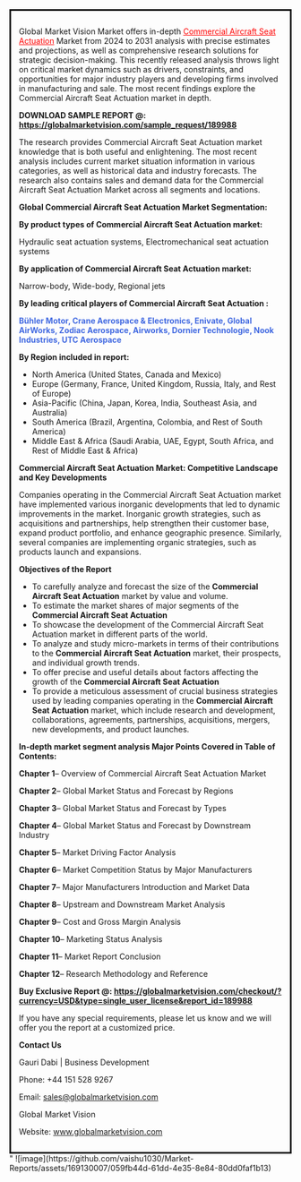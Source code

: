 <div style='border: 3px solid black; padding: 1em;'>

Global Market Vision Market offers in-depth <a style='color: #ff0000;' href='https://globalmarketvision.com/reports/global-commercial-aircraft-seat-actuation-market/189988'>Commercial Aircraft Seat Actuation</a> Market from 2024 to 2031 analysis with precise estimates and projections, as well as comprehensive research solutions for strategic decision-making. This recently released analysis throws light on critical market dynamics such as drivers, constraints, and opportunities for major industry players and developing firms involved in manufacturing and sale. The most recent findings explore the Commercial Aircraft Seat Actuation market in depth.

<strong>DOWNLOAD SAMPLE REPORT @:</strong><strong> <a style='color: #ff0000;' href='https://globalmarketvision.com/sample_request/189988?utm_source=linkedinPulse&utm_medium=Vaishnvi&utm_campaign=Vaishnvi'><strong>https://globalmarketvision.com/sample_request/189988</strong></a></strong>

The research provides Commercial Aircraft Seat Actuation market knowledge that is both useful and enlightening. The most recent analysis includes current market situation information in various categories, as well as historical data and industry forecasts. The research also contains sales and demand data for the Commercial Aircraft Seat Actuation Market across all segments and locations.

<strong>Global Commercial Aircraft Seat Actuation Market Segmentation:</strong>

<strong>By product types of Commercial Aircraft Seat Actuation market:</strong>

Hydraulic seat actuation systems, Electromechanical seat actuation systems

<strong>By application of Commercial Aircraft Seat Actuation market:</strong>

Narrow-body, Wide-body, Regional jets

<strong>By leading critical players of Commercial Aircraft Seat Actuation :</strong>

<strong style='color: #4169e1;'>Bühler Motor, Crane Aerospace & Electronics, Enivate, Global AirWorks, Zodiac Aerospace, Airworks, Dornier Technologie, Nook Industries, UTC Aerospace</strong>

<strong>By Region included in report:</strong>
<ul>
  <li>North America (United States, Canada and Mexico)</li>
  <li>Europe (Germany, France, United Kingdom, Russia, Italy, and Rest of Europe)</li>
  <li>Asia-Pacific (China, Japan, Korea, India, Southeast Asia, and Australia)</li>
  <li>South America (Brazil, Argentina, Colombia, and Rest of South America)</li>
  <li>Middle East &amp; Africa (Saudi Arabia, UAE, Egypt, South Africa, and Rest of Middle East &amp; Africa)</li>
</ul>
<strong>Commercial Aircraft Seat Actuation Market: Competitive Landscape and Key Developments</strong>

Companies operating in the Commercial Aircraft Seat Actuation market have implemented various inorganic developments that led to dynamic improvements in the market. Inorganic growth strategies, such as acquisitions and partnerships, help strengthen their customer base, expand product portfolio, and enhance geographic presence. Similarly, several companies are implementing organic strategies, such as products launch and expansions.

<strong>Objectives of the Report</strong>
<ul>
  <li>To carefully analyze and forecast the size of the <strong>Commercial Aircraft Seat Actuation</strong> market by value and volume.</li>
  <li>To estimate the market shares of major segments of the <strong>Commercial Aircraft Seat Actuation</strong></li>
  <li>To showcase the development of the Commercial Aircraft Seat Actuation market in different parts of the world.</li>
  <li>To analyze and study micro-markets in terms of their contributions to the <strong>Commercial Aircraft Seat Actuation</strong> market, their prospects, and individual growth trends.</li>
  <li>To offer precise and useful details about factors affecting the growth of the <strong>Commercial Aircraft Seat Actuation</strong></li>
  <li>To provide a meticulous assessment of crucial business strategies used by leading companies operating in the <strong>Commercial Aircraft Seat Actuation</strong> market, which include research and development, collaborations, agreements, partnerships, acquisitions, mergers, new developments, and product launches.</li>
</ul>
<strong>In-depth market segment analysis Major Points Covered in Table of Contents:</strong>

<strong>Chapter 1</strong>– Overview of Commercial Aircraft Seat Actuation Market

<strong>Chapter 2</strong>– Global Market Status and Forecast by Regions

<strong>Chapter 3</strong>– Global Market Status and Forecast by Types

<strong>Chapter 4</strong>– Global Market Status and Forecast by Downstream Industry

<strong>Chapter 5</strong>– Market Driving Factor Analysis

<strong>Chapter 6</strong>– Market Competition Status by Major Manufacturers

<strong>Chapter 7</strong>– Major Manufacturers Introduction and Market Data

<strong>Chapter 8</strong>– Upstream and Downstream Market Analysis

<strong>Chapter 9</strong>– Cost and Gross Margin Analysis

<strong>Chapter 10</strong>– Marketing Status Analysis

<strong>Chapter 11</strong>– Market Report Conclusion

<strong>Chapter 12</strong>– Research Methodology and Reference

<strong>Buy Exclusive Report @: <strong><a style='color: #ff0000;' href='https://globalmarketvision.com/checkout/?currency=USD&type=single_user_license&report_id=189988?utm_source=linkedinPulse&utm_medium=Vaishnvi&utm_campaign=Vaishnvi'>https://globalmarketvision.com/checkout/?currency=USD&type=single_user_license&report_id=189988</a></strong>
</strong>

If you have any special requirements, please let us know and we will offer you the report at a customized price.

<strong>Contact Us</strong>

Gauri Dabi | Business Development

Phone: +44 151 528 9267

Email: <a href='mailto:sales@globalmarketvision.com'>sales@globalmarketvision.com</a>

Global Market Vision

Website: <a href='http://www.globalmarketvision.com/'>www.globalmarketvision.com</a>

</div>"
![image](https://github.com/vaishu1030/Market-Reports/assets/169130007/059fb44d-61dd-4e35-8e84-80dd0faf1b13)
